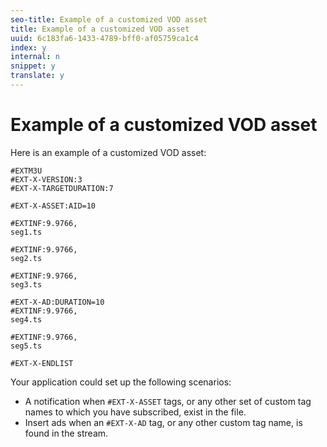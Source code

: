 ```yaml
---
seo-title: Example of a customized VOD asset
title: Example of a customized VOD asset
uuid: 6c183fa6-1433-4789-bff0-af05759ca1c4
index: y
internal: n
snippet: y
translate: y
---
```


# Example of a customized VOD asset

Here is an example of a customized VOD asset: 

```
#EXTM3U
#EXT-X-VERSION:3
#EXT-X-TARGETDURATION:7
 
#EXT-X-ASSET:AID=10
 
#EXTINF:9.9766,
seg1.ts
 
#EXTINF:9.9766,
seg2.ts
 
#EXTINF:9.9766,
seg3.ts
 
#EXT-X-AD:DURATION=10
#EXTINF:9.9766,
seg4.ts
 
#EXTINF:9.9766,
seg5.ts
 
#EXT-X-ENDLIST
```
Your application could set up the following scenarios: 

* A notification when `#EXT-X-ASSET` tags, or any other set of custom tag names to which you have subscribed, exist in the file.
* Insert ads when an `#EXT-X-AD` tag, or any other custom tag name, is found in the stream.


